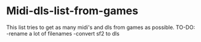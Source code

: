 # Midi-dls-list-from-games
This list tries to get as many midi's and dls from games as possible.
TO-DO:
-rename a lot of filenames
-convert sf2 to dls
